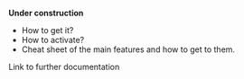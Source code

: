 **Under construction**

 * How to get it?
 * How to activate?
 * Cheat sheet of the main features and how to get to them.

Link to further documentation
